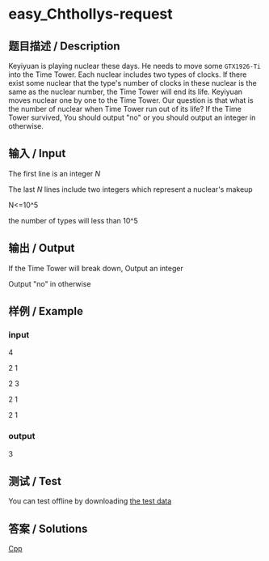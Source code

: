 
# easy_Chthollys-request

## 题目描述 / Description

Keyiyuan is playing nuclear these days. He needs to move some `GTX1926-Ti` into the Time Tower. Each nuclear includes two types of clocks. If there exist some nuclear that the type's number of clocks in these nuclear is the same as the nuclear number, the Time Tower will end its life. Keyiyuan moves nuclear one by one to the Time Tower. Our question is that what is the number of nuclear when Time Tower run out of its life? If the Time Tower survived, You should output "no" or you should output an integer in otherwise.

## 输入 / Input

The first line is an integer $N$

The last $N$ lines include two integers which represent a nuclear's makeup

N<=10^5

the number of types will less than 10^5

## 输出 / Output

If the Time Tower will break down, Output an integer

Output "no" in otherwise

## 样例 / Example

### input

4

2 1

2 3

2 1

2 1

### output

3

## 测试 / Test

You can test offline by downloading [the test data](https://github.com/SIST-Manual/easy_Boom/blob/master/data/)

## 答案 / Solutions

[Cpp](https://github.com/SIST-Manual/easy_Boom/blob/master/solve.cpp)
